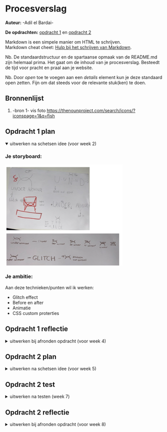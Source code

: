 # Procesverslag
**Auteur:** -Adil el Bardai-

**De opdrachten:** [opdracht 1](opdracht1/index.html) en [opdracht 2](opdracht2/index.html)


Markdown is een simpele manier om HTML te schrijven.  
Markdown cheat cheet: [Hulp bij het schrijven van Markdown](https://github.com/adam-p/markdown-here/wiki/Markdown-Cheatsheet).

Nb. De standaardstructuur en de spartaanse opmaak van de README.md zijn helemaal prima. Het gaat om de inhoud van je procesverslag. Besteedt de tijd voor pracht en praal aan je website.

Nb. Door *open* toe te voegen aan een *details* element kun je deze standaard open zetten. Fijn om dat steeds voor de relevante stuk(ken) te doen.



## Bronnenlijst
  1. -bron 1- vis foto https://thenounproject.com/search/icons/?iconspage=1&q=fish



## Opdracht 1 plan

<details open>
  <summary>uitwerken na schetsen idee (voor week 2)</summary>


  ### Je storyboard:
  <img src="readme-images/SchetsOpdracht1.png" width="375px" alt="storyboard voor opdracht 1">


  ### Je ambitie: 
  Aan deze technieken/punten wil ik werken:
  - Glitch effect
  - Before en after
  - Animatie
  - CSS custom proterties
 
</details>



## Opdracht 1 reflectie

<details>
  <summary>uitwerken bij afronden opdracht (voor week 4)</summary>


  ### Je uitkomst - karakteristiek screenshot(s):
  <img src="readme-images/UA.png" width="375px" alt="uitomst opdracht 1">


  ### Dit ging goed/Heb ik geleerd: 
  De kleuren van de letters achter elkaar positioneren. Dit is mij gelukt, doordat
  ik in de eerste instantie 3 verschillende text tags had gebruikt.

  <img src="readme-images/dummy-plaatje.svg" width="375px" alt="top">


  ### Dit was lastig/Is niet gelukt:
  De glitch effect werkend krijgen, met de kleuren die heen en weer bewegen. 
  Per animatie scene lukte het me niet om het bewegend te krijgen.

  <img src="readme-images/animatie-UA.png" width="375px" alt="bummer">
</details>



## Opdracht 2 plan

<details>
  <summary>uitwerken na schetsen idee (voor week 5)</summary>


  ### Je ontwerp:
  <img src="readme-images/viswinkel.png" width="375px" alt="ontwerp opdracht 2">


  ### Je ambitie: 
  Aan deze technieken/punten wil ik werken:
  - Volledig responsive
  - Geavanceerde Javascript code
  - Animatie
</details>



## Opdracht 2 test

<details>
  <summary>uitwerken na testen (week 7)</summary>

  Neem minimaal 5 bevindingen op:



  ### Bevinding 1:
  Bellen animatie op de achtergrond had geen beweging en stond niet goed gepositioneerd

  #### oplossing:
  Ik had het opgelost door voor elke bel een span/div te gebruiken en deze op steeds een andere
  seconde animeren zodat er verschil in zit.
  <img src="readme-images/belleneffect.png" width="375px" alt="ontwerp opdracht 2">


  ### Bevinding 2:
  Vis toevoegen aan winkelwagen

  #### oplossing:
  Heb ik in javascript een functie geschreven die de afbeelding van de vis, prijs en aantal toevoegd
  aan je winkelwagen.
  <img src="readme-images/winkelwagenecode.png" width="375px" alt="ontwerp opdracht 2">
</details>



## Opdracht 2 reflectie

<details>
  <summary>uitwerken bij afronden opdracht (voor week 8)</summary>

  ### Je uitkomst - karakteristiek screenshot(s):
  <img src="readme-images/resultaat-vis.png" width="375px" alt="uitkomst opdracht 2">


  ### Dit ging goed/Heb ik geleerd: 
  Het plaatsen van alle elementen op de pagina ging best goed. Ik wist alles wel op de juiste plek
  te krijgen met flexbox dus dat ging top.


  ### Dit was lastig/Is niet gelukt:
  Wat niet was gelukt is een zoekbalk die ervoor zorgt dat je specifiek op een visnaam kunt zoeken.
  Na een paar keer proberen gaf ik de hoop op
</details>
